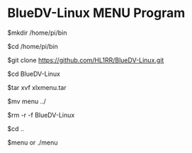# BlueDV-Linux	MENU Program

$mkdir /home/pi/bin

$cd /home/pi/bin

$git clone https://github.com/HL1RR/BlueDV-Linux.git

$cd BlueDV-Linux

$tar xvf xlxmenu.tar

$mv menu ../

$rm -r -f BlueDV-Linux

$cd ..

$menu   or ./menu
